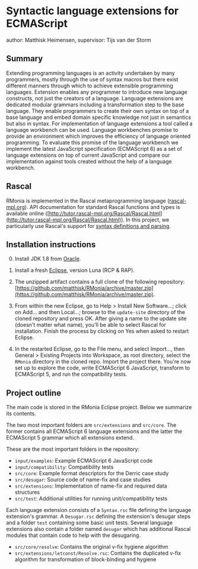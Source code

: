 # Syntactic language extensions for ECMAScript
author: Matthisk Heimensen, supervisor: Tijs van der Storm

## Summary

Extending programming languages is an activity undertaken by many programmers, mostly through the use of syntax macros but there exist different manners through which to achieve extensible programming languages.  Extension enables any programmer to introduce new language constructs, not just the creators of a language. Language extensions are dedicated modular grammars including a transformation step to the base language. They enable programmers to create their own syntax on top of a base language and embed domain specific knowledge not just in semantics but also in syntax. For implementation of language extensions a tool called a language workbench can be used. Language workbenches promise to provide an environment which improves the efficiency of language oriented programming. To evaluate this promise of the language workbench we implement the latest JavaScript specification (ECMAScript 6) as a set of language extensions on top of current JavaScript and compare our implementation against tools created without the help of a language workbench.

## Rascal

RMonia is implemented in the Rascal metaprogramming language ([rascal-mpl.org](http://www.rascal-mpl.org)). API
documentation for standard Rascal functions and types is available online
([http://tutor.rascal-mpl.org/Rascal/Rascal.html](http://tutor.rascal-mpl.org/Rascal/Rascal.html)).
In this project, we particularly use Rascal's support for [syntax definitions
and
parsing](http://tutor.rascal-mpl.org/Rascal/Rascal.html#/Rascal/Declarations/SyntaxDefinition/SyntaxDefinition.html).


## Installation instructions

0.  Install JDK 1.8 from [Oracle](http://www.oracle.com/technetwork/java/javase/downloads/jdk8-downloads-2133151.html).

1.  Install a fresh [Eclipse](http://www.eclipse.org), version Luna (RCP & RAP).

2.  The unzipped artifact contains a full clone of the following repository:
    [https://github.com/matthisk/RMonia/archive/master.zip](https://github.com/matthisk/RMonia/archive/master.zip).

3.  From within the new Eclipse, go to Help > Install New Software...; click
    on Add... and then Local...; browse to the `update-site` directory of the
    cloned repository and press OK. After giving a name to the update site
    (doesn't matter what name), you'll be able to select Rascal for
    installation.  Finish the process by clicking on Yes when asked to restart
    Eclipse.

4.  In the restarted Eclipse, go to the File menu, and select Import..., then
    General > Existing Projects into Workspace, as root directory, select the
    `RMonia` directory in the cloned repo. Import the project there.
    You're now set up to explore the code, write ECMAScript 6 JavaScript, transform to ECMAScript 5, and run the compatibility tests.

## Project outline

The main code is stored in the RMonia Eclipse project. Below we summarize its contents. 

The two most important folders are `src/extensions` and `src/core`. The former contains
all ECMAScript 6 language extensions and the latter the ECMAScript 5 grammar which all
extensions extend.

These are the most important folders in the repository:

* `input/examples`: Example ECMAScript 6 JavaScript code
* `input/compatibility`: Compatibility tests
* `src/core`: Example format descriptors for the Derric case study
* `src/desugar`: Source code of name-fix and case studies
* `src/extensions`: Implementation of name-fix and required data structures
* `src/test`: Additional utilities for running unit/compatibility tests

Each language extension consists of a `Syntax.rsc` file defining the language extension's grammar.
A `Desugar.rsc` defining the extension's desugar steps and a folder `test` containing some basic unit tests. Several language extensions also contain a folder named `desugar` which has additional Rascal modules that contain code to help with the desugaring.

* `src/core/resolve`: Contains the original v-fix hygiene algorithm
* `src/extensions/letconst/Resolve.rsc`: Contains the duplicated v-fix algorithm for transformation of block-binding and hygiene

